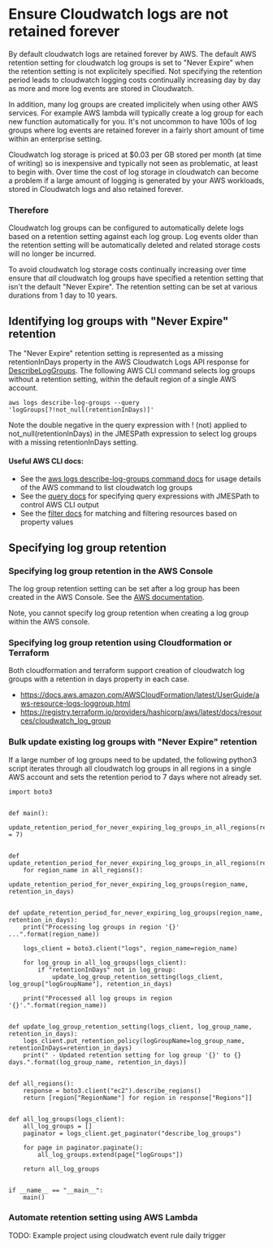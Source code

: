 # Ensure Cloudwatch logs are not retained forever

By default cloudwatch logs are retained forever by AWS. The default AWS retention setting for cloudwatch log groups is set to "Never Expire" when the retention setting is not explicitely specified. Not specifying the retention period leads to cloudwatch logging costs continually increasing day by day as more and more log events are stored in Cloudwatch. 

In addition, many log groups are created implicitely when using other AWS services. For example AWS lambda will typically create a log group for each new function automatically for you. It's not uncommon to have 100s of log groups where log events are retained forever in a fairly short amount of time within an enterprise setting. 

Cloudwatch log storage is priced at $0.03 per GB stored per month (at time of writing) so is inexpensive and typically not seen as problematic, at least to begin with. Over time the cost of log storage in cloudwatch can become a problem if a large amount of logging is generated by your AWS workloads, stored in Cloudwatch logs and also retained forever. 

### Therefore

Cloudwatch log groups can be configured to automatically delete logs based on a retention setting against each log group. Log events older than the retention setting will be automatically deleted and related storage costs will no longer be incurred.

To avoid cloudwatch log storage costs continually increasing over time ensure that _all_ cloudwatch log groups have specified a retention setting that isn't the default "Never Expire". The retention setting can be set at various durations from 1 day to 10 years. 

## Identifying log groups with "Never Expire" retention

The "Never Expire" retention setting is represented as a missing retentionInDays property in the AWS Cloudwatch Logs API response for [DescribeLogGroups](https://docs.aws.amazon.com/AmazonCloudWatchLogs/latest/APIReference/API_DescribeLogGroups.html). The following AWS CLI command selects log groups without a retention setting, within the default region of a single AWS account. 

```aws logs describe-log-groups --query 'logGroups[?!not_null(retentionInDays)]'```

Note the double negative in the query expression with ! (not) applied to not_null(retentionInDays) in the JMESPath expression to select log groups with a missing retentionInDays setting. 

#### Useful AWS CLI docs:
* See the [aws logs describe-log-groups command docs](https://docs.aws.amazon.com/cli/latest/reference/logs/describe-log-groups.html) for usage details of the AWS command to list cloudwatch log groups
* See the [query docs](https://docs.aws.amazon.com/cli/latest/userguide/cli-usage-output.html#cli-usage-output-filter) for specifying query expressions with JMESPath to control AWS CLI output
* See the [filter docs](https://docs.aws.amazon.com/AWSEC2/latest/UserGuide/Using_Filtering.html#Filtering_Resources_CLI) for matching and filtering resources based on property values

## Specifying log group retention

### Specifying log group retention in the AWS Console

The log group retention setting can be set after a log group has been created in the AWS Console. See the [AWS documentation](https://docs.aws.amazon.com/AmazonCloudWatch/latest/logs/Working-with-log-groups-and-streams.html#SettingLogRetention).

Note, you cannot specify log group retention when creating a log group within the AWS console. 

### Specifying log group retention using Cloudformation or Terraform

Both cloudformation and terraform support creation of cloudwatch log groups with a retention in days property in each case.
* https://docs.aws.amazon.com/AWSCloudFormation/latest/UserGuide/aws-resource-logs-loggroup.html
* https://registry.terraform.io/providers/hashicorp/aws/latest/docs/resources/cloudwatch_log_group

### Bulk update existing log groups with "Never Expire" retention

If a large number of log groups need to be updated, the following python3 script iterates through all cloudwatch log groups in all regions in a single AWS account and sets the retention period to 7 days where not already set.

```python3
import boto3


def main():
    update_retention_period_for_never_expiring_log_groups_in_all_regions(retention_in_days = 7)


def update_retention_period_for_never_expiring_log_groups_in_all_regions(retention_in_days):
    for region_name in all_regions():
        update_retention_period_for_never_expiring_log_groups(region_name, retention_in_days)


def update_retention_period_for_never_expiring_log_groups(region_name, retention_in_days):
    print("Processing log groups in region '{}' ...".format(region_name))

    logs_client = boto3.client("logs", region_name=region_name)

    for log_group in all_log_groups(logs_client):
        if "retentionInDays" not in log_group:
            update_log_group_retention_setting(logs_client, log_group["logGroupName"], retention_in_days)

    print("Processed all log groups in region '{}'.".format(region_name))


def update_log_group_retention_setting(logs_client, log_group_name, retention_in_days):
    logs_client.put_retention_policy(logGroupName=log_group_name, retentionInDays=retention_in_days)
    print(" - Updated retention setting for log group '{}' to {} days.".format(log_group_name, retention_in_days))


def all_regions():
    response = boto3.client("ec2").describe_regions()
    return [region["RegionName"] for region in response["Regions"]]


def all_log_groups(logs_client):
    all_log_groups = []
    paginator = logs_client.get_paginator("describe_log_groups")

    for page in paginator.paginate():
        all_log_groups.extend(page["logGroups"])

    return all_log_groups


if __name__ == "__main__":
    main()

```

### Automate retention setting using AWS Lambda

TODO: Example project using cloudwatch event rule daily trigger

